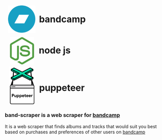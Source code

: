 # <img src="./assets/bandcamp.png" alt="bandcamp logo" style="height: 85px; margin-left: 10px; margin-right:5px; margin-bottom: -32px;"/> bandcamp
# <img src="./assets/node.png" alt="bandcamp logo" style="height: 85px; margin-left: 16px; margin-right:8px; margin-bottom: -34px;"/> node js
# <img src="./assets/puppeteer.png" alt="bandcamp logo" style="height: 120px; margin-left: 13px; margin-right:5px; margin-top: -6px; margin-bottom: -44px;"/> puppeteer

<br/>

### band-scraper is a web scraper for [bandcamp](bandcamp.com)
It is a web scraper that finds albums and tracks that would suit you best based on purchases and preferences of other users on [bandcamp](bandcamp.com)
